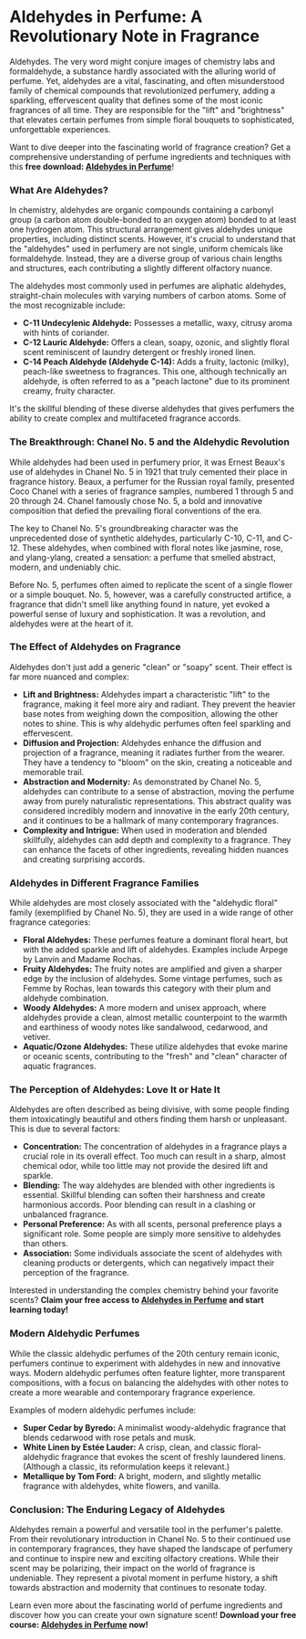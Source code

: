 # Aldehydes in Perfume: A Revolutionary Note in Fragrance

Aldehydes. The very word might conjure images of chemistry labs and formaldehyde, a substance hardly associated with the alluring world of perfume. Yet, aldehydes are a vital, fascinating, and often misunderstood family of chemical compounds that revolutionized perfumery, adding a sparkling, effervescent quality that defines some of the most iconic fragrances of all time. They are responsible for the "lift" and "brightness" that elevates certain perfumes from simple floral bouquets to sophisticated, unforgettable experiences.

Want to dive deeper into the fascinating world of fragrance creation? Get a comprehensive understanding of perfume ingredients and techniques with this **free download: [Aldehydes in Perfume](https://udemywork.com/aldehydes-in-perfume)**!

### What Are Aldehydes?

In chemistry, aldehydes are organic compounds containing a carbonyl group (a carbon atom double-bonded to an oxygen atom) bonded to at least one hydrogen atom. This structural arrangement gives aldehydes unique properties, including distinct scents. However, it's crucial to understand that the "aldehydes" used in perfumery are not single, uniform chemicals like formaldehyde. Instead, they are a diverse group of various chain lengths and structures, each contributing a slightly different olfactory nuance.

The aldehydes most commonly used in perfumes are aliphatic aldehydes, straight-chain molecules with varying numbers of carbon atoms. Some of the most recognizable include:

*   **C-11 Undecylenic Aldehyde:** Possesses a metallic, waxy, citrusy aroma with hints of coriander.
*   **C-12 Lauric Aldehyde:** Offers a clean, soapy, ozonic, and slightly floral scent reminiscent of laundry detergent or freshly ironed linen.
*   **C-14 Peach Aldehyde (Aldehyde C-14):** Adds a fruity, lactonic (milky), peach-like sweetness to fragrances. This one, although technically an aldehyde, is often referred to as a "peach lactone" due to its prominent creamy, fruity character.

It's the skillful blending of these diverse aldehydes that gives perfumers the ability to create complex and multifaceted fragrance accords.

### The Breakthrough: Chanel No. 5 and the Aldehydic Revolution

While aldehydes had been used in perfumery prior, it was Ernest Beaux's use of aldehydes in Chanel No. 5 in 1921 that truly cemented their place in fragrance history. Beaux, a perfumer for the Russian royal family, presented Coco Chanel with a series of fragrance samples, numbered 1 through 5 and 20 through 24. Chanel famously chose No. 5, a bold and innovative composition that defied the prevailing floral conventions of the era.

The key to Chanel No. 5's groundbreaking character was the unprecedented dose of synthetic aldehydes, particularly C-10, C-11, and C-12. These aldehydes, when combined with floral notes like jasmine, rose, and ylang-ylang, created a sensation: a perfume that smelled abstract, modern, and undeniably chic.

Before No. 5, perfumes often aimed to replicate the scent of a single flower or a simple bouquet. No. 5, however, was a carefully constructed artifice, a fragrance that didn't smell like anything found in nature, yet evoked a powerful sense of luxury and sophistication. It was a revolution, and aldehydes were at the heart of it.

### The Effect of Aldehydes on Fragrance

Aldehydes don't just add a generic "clean" or "soapy" scent. Their effect is far more nuanced and complex:

*   **Lift and Brightness:** Aldehydes impart a characteristic "lift" to the fragrance, making it feel more airy and radiant. They prevent the heavier base notes from weighing down the composition, allowing the other notes to shine. This is why aldehydic perfumes often feel sparkling and effervescent.
*   **Diffusion and Projection:** Aldehydes enhance the diffusion and projection of a fragrance, meaning it radiates further from the wearer. They have a tendency to "bloom" on the skin, creating a noticeable and memorable trail.
*   **Abstraction and Modernity:** As demonstrated by Chanel No. 5, aldehydes can contribute to a sense of abstraction, moving the perfume away from purely naturalistic representations. This abstract quality was considered incredibly modern and innovative in the early 20th century, and it continues to be a hallmark of many contemporary fragrances.
*   **Complexity and Intrigue:** When used in moderation and blended skillfully, aldehydes can add depth and complexity to a fragrance. They can enhance the facets of other ingredients, revealing hidden nuances and creating surprising accords.

### Aldehydes in Different Fragrance Families

While aldehydes are most closely associated with the "aldehydic floral" family (exemplified by Chanel No. 5), they are used in a wide range of other fragrance categories:

*   **Floral Aldehydes:** These perfumes feature a dominant floral heart, but with the added sparkle and lift of aldehydes. Examples include Arpege by Lanvin and Madame Rochas.
*   **Fruity Aldehydes:** The fruity notes are amplified and given a sharper edge by the inclusion of aldehydes. Some vintage perfumes, such as Femme by Rochas, lean towards this category with their plum and aldehyde combination.
*   **Woody Aldehydes:** A more modern and unisex approach, where aldehydes provide a clean, almost metallic counterpoint to the warmth and earthiness of woody notes like sandalwood, cedarwood, and vetiver.
*   **Aquatic/Ozone Aldehydes:** These utilize aldehydes that evoke marine or oceanic scents, contributing to the "fresh" and "clean" character of aquatic fragrances.

### The Perception of Aldehydes: Love It or Hate It

Aldehydes are often described as being divisive, with some people finding them intoxicatingly beautiful and others finding them harsh or unpleasant. This is due to several factors:

*   **Concentration:** The concentration of aldehydes in a fragrance plays a crucial role in its overall effect. Too much can result in a sharp, almost chemical odor, while too little may not provide the desired lift and sparkle.
*   **Blending:** The way aldehydes are blended with other ingredients is essential. Skillful blending can soften their harshness and create harmonious accords. Poor blending can result in a clashing or unbalanced fragrance.
*   **Personal Preference:** As with all scents, personal preference plays a significant role. Some people are simply more sensitive to aldehydes than others.
*   **Association:** Some individuals associate the scent of aldehydes with cleaning products or detergents, which can negatively impact their perception of the fragrance.

Interested in understanding the complex chemistry behind your favorite scents? **Claim your free access to [Aldehydes in Perfume](https://udemywork.com/aldehydes-in-perfume) and start learning today!**

### Modern Aldehydic Perfumes

While the classic aldehydic perfumes of the 20th century remain iconic, perfumers continue to experiment with aldehydes in new and innovative ways. Modern aldehydic perfumes often feature lighter, more transparent compositions, with a focus on balancing the aldehydes with other notes to create a more wearable and contemporary fragrance experience.

Examples of modern aldehydic perfumes include:

*   **Super Cedar by Byredo:** A minimalist woody-aldehydic fragrance that blends cedarwood with rose petals and musk.
*   **White Linen by Estée Lauder:** A crisp, clean, and classic floral-aldehydic fragrance that evokes the scent of freshly laundered linens. (Although a classic, its reformulation keeps it relevant.)
*   **Metallique by Tom Ford:** A bright, modern, and slightly metallic fragrance with aldehydes, white flowers, and vanilla.

### Conclusion: The Enduring Legacy of Aldehydes

Aldehydes remain a powerful and versatile tool in the perfumer's palette. From their revolutionary introduction in Chanel No. 5 to their continued use in contemporary fragrances, they have shaped the landscape of perfumery and continue to inspire new and exciting olfactory creations. While their scent may be polarizing, their impact on the world of fragrance is undeniable. They represent a pivotal moment in perfume history, a shift towards abstraction and modernity that continues to resonate today.

Learn even more about the fascinating world of perfume ingredients and discover how you can create your own signature scent! **Download your free course: [Aldehydes in Perfume](https://udemywork.com/aldehydes-in-perfume) now!**
